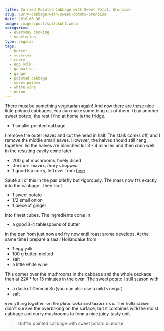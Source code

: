 ```yaml
---
title: Curried Pointed Cabbage with Sweet Potato Brunoise
slug: curry-cabbage-with-sweet-potato-brunoise
date: 2010-06-30
image: images/post/spitzkohl.webp
categories: 
  - everyday cooking
  - vegetarian
type: regular
tags: 
  - butter
  - mushroom
  - curry
  - egg yolk
  - genmai su
  - ginger
  - pointed cabbage
  - sweet potato
  - white wine
  - onion
---
```


There must be something vegetarian again! And now there are these nice little pointed cabbages, you can make something out of them. I buy another sweet potato, the rest I find at home in the fridge.

* 1 smaller pointed cabbage

I remove the outer leaves and cut the head in half. The stalk comes off, and I remove the middle small leaves. However, the halves should still hang together. So the halves are blanched for 3 - 4 minutes and then drain well. In the resulting cavity come later 

* 200 g of mushrooms, finely diced 
* the inner leaves, finely chopped 
* 1 good tsp curry, left over from [here](../grilled-chicken-breast-with-spiced-mini-potatoes-and-fennel-salad).

Sauté all of this in the pan briefly but vigorously. The mass now fits exactly into the cabbage. Then I cut

* 1 sweet potato 
* 1/2 small onion 
* 1 piece of ginger

into finest cubes. The ingredients come in

* a good 3-4 tablespoons of butter

in the pan from just now and fry now until roast aroma develops. At the same time I prepare a small Hollandaise from

* 1 egg yolk 
* 100 g butter, melted 
* salt 
* a little white wine

This comes over the mushrooms in the cabbage and the whole package then at 220 ° for 15 minutes in the oven. The sweet potato I still season with

* a dash of Genmai Su (you can also use a mild vinegar) 
* salt

everything together on the plate looks and tastes nice. The hollandaise didn't survive the overbaking on the surface, but it combines with the moist cabbage and curry mushrooms to form a nice juicy, tasty unit.

> stuffed pointed cabbage with sweet potato brunoise